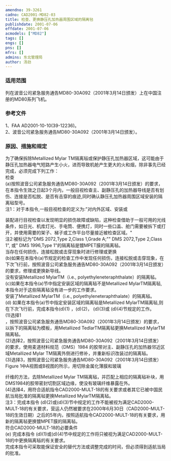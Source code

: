 ```yaml
---
amendno: 39-3261  
cadno: CAD2001-MD82-03  
title: 检查、更换静压孔加热器周围区域的隔离毡  
publishdate: 2001-07-06  
effdate: 2001-07-06  
acmodels: ["MD82"]  
tags: []  
engs: []  
pns: []  
mfrs: []  
admins: 东北管理局  
author: 汤劲  
---
```

  
### 适用范围  
列在波音公司紧急服务通告MD80-30A092（2001年3月14日颁发）上在中国注册的MD80系列飞机。  
  
<!--more-->  
### 参考文件  
  1、FAA AD2001-10-10(39-12236)。  
 2、波音公司紧急服务通告MD80-30A092（2001年3月14日颁发）。  
  
### 原因、措施和规定  

  为了确保拆除Metallized Mylar TM隔离毡或保护静压孔加热器区域，这可能由于静压孔加热器电气短路产生小火，进而导致机舱产生更大的火和烟，除非事先已经完成，必须完成下列工作：  
检查  
(a)按照波音公司紧急服务通告MD80-30A092（2001年3月14日颁发）的要求，在本指令生效之日起3个月内，一般目视检查主、副静压孔的加热器导线是否有划伤、连接是否松脱、是否有击穿的痕迹,同时确认静压孔加热器周围区域安装的隔离毡型号。  
注1：对于本指令,一般目视检查的定义为:"对内外区域、安装或  
  
装配进行目视检查以发现明显的损伤故障或缺陷，这种检查借助于一般可用的光线条件，如日光、机库灯光、手电筒、便携灯，同时一些口盖、舱门需要被拆下或打开，并使用需要的架子、梯子或工作平台尽量接近被检查区域。"  
  注2:被标记为"DMS 2072,Type 2,Class 1,Grade A;"" DMS 2072,Type 2,Class 1", 或" DMS 1996,Type 1"的隔离毡是镀MPET膜的隔离毡。  
当存在任何损伤，连接松脱或击穿现象时进行修理或更换  
 (b)如果在本指令(a)节规定的检查工作中发现任何损伤，连接松脱或击穿现象，在下次飞行前，按照波音公司紧急服务通告MD80-30A092（2001年3月14日颁发）的要求，修理或更换新导线。  
没有安装Metallized MylarTM（i.e., polyethyleneteraphthalate）的隔离毡。  
(c)如果在本指令(a)节中指定安装区域的隔离毡不是Metallized MylarTM隔离毡,本指令对于这些隔离毡没有进一步的工作要求。  
安装了Metallized MylarTM（i.e., polyethyleneteraphthalate）的隔离毡。  
(d) 如果在本指令(a)节中指定安装区域的隔离毡是Metallized MylarTM隔离毡,则在下次飞行前，完成本指令(d)(1) ，(d)(2)， (d)(3)或 (d)(4)节规定的工作。  
   (1)选择1  
 ，按照波音公司紧急服务通告MD80-30A092（2001年3月14日颁发）的要求，以拆下的隔离毡为模板，用Metallized TedlarTM隔离毡更换Metallized MylarTM隔离毡。  
  (2)选择2，按照波音公司紧急服务通告MD80-30A092（2001年3月14日颁发）的要求，使用麦道材料规范（DMS）1984 的胶带对主、副静压孔的加热器邻近区域Metallized Mylar TM隔离外侧进行修补，并重新标识改装过的隔离毡。  
   (3)选择3，按照波音公司紧急服务通告MD80-30A092（2001年3月14日颁发）Figure 1中A视图或B视图的所示，用切除金属化薄膜和玻璃  
  
纤维的方法，去除Metallized Mylar TM隔离毡，并匹配上相应的隔离毡补块，用DMS1984的胶带密封切割区域边缘，使没有玻璃纤维暴露在外。  
  (4)选择4，用符合适航指令CAD2000-MULT-18的有关要求或者其它已被中国民航当局批准的隔离毡更换Metallized MylarTM隔离毡。  
注3：完成本指令 (d)(2)或(d)(3)节中规定的工作不能被视为满足CAD2000-MULT-18的有关要求，营运人仍然被要求在2000年6月30日（CAD2000-MULT-18的生效日期）之后的5年内，按照适航指令CAD2000-MULT-18的有关要求，用新的隔离毡更换镀MPET膜的隔离毡。  
符合CAD2000-MULT-18的必要条件  
  (e) 完成本指令 (d)(1)或(d)(4)节中规定的工作将只被视为满足CAD2000-MULT-18的中更换隔离毡的有关要求。  
  完成本指令可采取能保证安全的替代方法或调整完成的时间，但必须得到适航当局的批准。  
